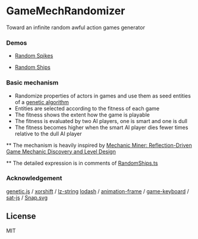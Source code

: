 GameMechRandomizer
======================

Toward an infinite random awful action games generator

### Demos

* [Random Spikes](http://abagames.sakura.ne.jp/15/GameMechRandomizer/app/sample/RandomSpikes.html)

* [Random Ships](http://abagames.sakura.ne.jp/15/GameMechRandomizer/app/sample/RandomShips.html)

### Basic mechanism

* Randomize properties of actors in games and use them as seed entities of a [genetic algorithm](https://en.wikipedia.org/wiki/Genetic_algorithm)
* Entities are selected according to the fitness of each game
* The fitness shows the extent how the game is playable
* The fitness is evaluated by two AI players, one is smart and one is dull
* The fitness becomes higher when the smart AI player dies fewer times relative to the dull AI player

** The mechanism is heavily inspired by [Mechanic Miner: Reflection-Driven Game Mechanic Discovery and Level Design](http://ccg.doc.gold.ac.uk/papers/cook_evogames13.pdf)

** The detailed expression is in comments of [RandomShips.ts](https://github.com/abagames/GameMechRandomizer/blob/master/src/sample/RandomShips.ts)

### Acknowledgement

[genetic.js](http://subprotocol.com/system/genetic-js.html) /
[xorshift](https://github.com/AndreasMadsen/xorshift) /
[lz-string](http://pieroxy.net/blog/pages/lz-string/index.html)
[lodash](https://lodash.com/) /
[animation-frame](https://github.com/kof/animation-frame) /
[game-keyboard](https://github.com/ericlathrop/game-keyboard) /
[sat-js](https://github.com/jriecken/sat-js) /
[Snap.svg](http://snapsvg.io/)

License
----------
MIT
